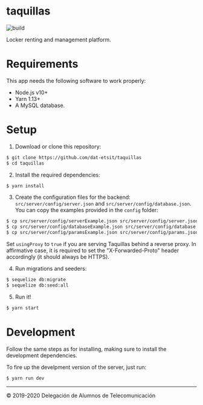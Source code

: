 taquillas
=========
![build](https://github.com/DAT-ETSIT/taquillas/workflows/build/badge.svg)

Locker renting and management platform.

# Requirements

This app needs the following software to work properly:

  * Node.js v10+
  * Yarn 1.13+
  * A MySQL database.

# Setup

1. Download or clone this repository:

```sh
$ git clone https://github.com/dat-etsit/taquillas
$ cd taquillas
```

2. Install the required dependencies:

```sh
$ yarn install
```

3. Create the configuration files for the backend: `src/server/config/server.json` and `src/server/config/database.json`.
   You can copy the examples provided in the `config` folder:
```sh
$ cp src/server/config/serverExample.json src/server/config/server.json
$ cp src/server/config/databaseExample.json src/server/config/database.json
$ cp src/server/config/paramsExample.json src/server/config/params.json
```
  Set `usingProxy` to `true` if you are serving Taquillas behind a
  reverse proxy. In affirmative case, it is required to set the
  "X-Forwarded-Proto" header accordingly (it should always be HTTPS).

4. Run migrations and seeders:

```sh
$ sequelize db:migrate
$ sequelize db:seed:all
```

5. Run it!

```sh
$ yarn start
```

# Development

Follow the same steps as for installing, making sure to install the development
dependencies.

To fire up the develpment version of the server, just run:

```sh
$ yarn run dev
```

---

&copy; 2019-2020 Delegación de Alumnos de Telecomunicación
